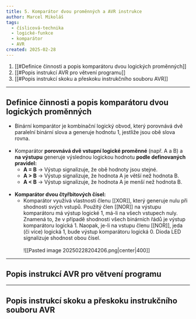 ```yaml
---
title: 5. Komparátor dvou proměnných a AVR instrukce
author: Marcel Mikoláš
tags:
  - číslicová-technika
  - logické-funkce
  - komparátor
  - AVR
created: 2025-02-28
---
```

1. [[#Definice činnosti a popis komparátoru dvou logických proměnných]]
2. [[#Popis instrukcí AVR pro větvení programu]]
3. [[#Popis instrukcí skoku a přeskoku instrukčního souboru AVR]]
---
## Definice činnosti a popis komparátoru dvou logických proměnných
* Binární komparátor je kombinační logický obvod, který porovnává dvě paralelní binární slova a generuje hodnotu 1, jestliže jsou obě slova rovna.
 <br><br>
* Komparátor **porovnává dvě vstupní logické proměnné** (např. A a B) a **na výstupu** generuje výslednou logickou hodnotu **podle definovaných pravidel:**
	* **A = B** → Výstup signalizuje, že obě hodnoty jsou stejné.
	* **A > B** → Výstup signalizuje, že hodnota A je větší než hodnota B.
	* **A < B** → Výstup signalizuje, že hodnota A je menší než hodnota B.
    <br><br>
* **Komparátor dvou čtyřbitových čísel:**
	* Komparátor využívá vlastnosti členu [[XOR]], který generuje nulu při shodnosti svých vstupů. Použitý člen [[NOR]] na výstupu komparátoru má výstup logické 1, má-li na všech vstupech nuly. Znamená to, že v případě shodnosti všech binárních řádů je výstup komparátoru logická 1. Naopak, je-li na vstupu členu [[NOR]], jeda (či více) logická 1, bude výstup komparátoru logická 0. Dioda LED signalizuje shodnost obou čísel.
      <br><br>
  ![[Pasted image 20250228204206.png|center|400]]
---
## Popis instrukcí AVR pro větvení programu
---
## Popis instrukcí skoku a přeskoku instrukčního souboru AVR